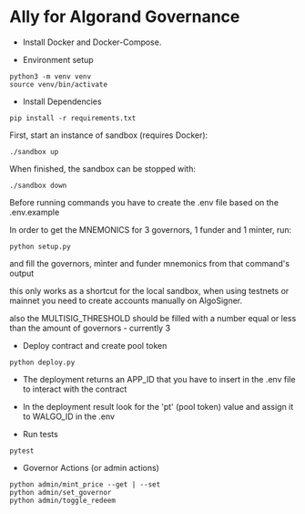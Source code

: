 # Ally for Algorand Governance

- Install Docker and Docker-Compose.

- Environment setup

```
python3 -m venv venv
source venv/bin/activate
```

- Install Dependencies
```
pip install -r requirements.txt
```

First, start an instance of sandbox (requires Docker):

```
./sandbox up
```

When finished, the sandbox can be stopped with: 

```
./sandbox down
```

Before running commands you have to create the .env file based on the .env.example

In order to get the MNEMONICS for 3 governors, 1 funder and 1 minter, run:

```
python setup.py
```

and fill the governors, minter and funder mnemonics from that command's output

this only works as a shortcut for the local sandbox, when using testnets or mainnet
you need to create accounts manually on AlgoSigner.

also the MULTISIG_THRESHOLD should be filled with a number equal or less than the amount of governors - currently 3

- Deploy contract and create pool token

```
python deploy.py
```

- The deployment returns an APP_ID that you have to insert in the .env file to interact with the contract
- In the deployment result look for the 'pt' (pool token) value and assign it to WALGO_ID in the .env

- Run tests
```
pytest
```

- Governor Actions (or admin actions)
```
python admin/mint_price --get | --set
python admin/set_governor
python admin/toggle_redeem
```